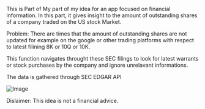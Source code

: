 This is Part of My part of my idea for an app focused on financial information.  In this part, it gives insight to the amount of outstanding shares of a company traded on the US stock Market.

Problem: There are times that the amount of outstanding shares are not updated for example on the google or other trading platforms with respect to latest filining 8K or 10Q or 10K.

This function navigates throught these SEC filings to look for latest warrants or stock purchases by the company and ignore unrelavant informations. 

The data is gathered through SEC EDGAR API

![Image](https://github.com/user-attachments/assets/db192119-056e-45d3-bb42-941bca235670)


Dislaimer: This idea is not a financial advice.
